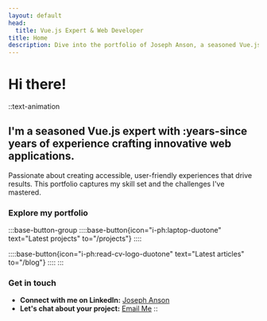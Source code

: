```yaml
---
layout: default
head:
  title: Vue.js Expert & Web Developer
title: Home
description: Dive into the portfolio of Joseph Anson, a seasoned Vue.js developer with over 8 years of experience in creating cutting-edge web applications. Discover his passion for code and design.
---
```


# Hi there!

::text-animation
## I'm a seasoned Vue.js expert with :years-since years of experience crafting innovative web applications.

Passionate about creating accessible, user-friendly experiences that drive results. This portfolio captures my skill set and the challenges I've mastered.

### **Explore my portfolio**

:::base-button-group
  ::::base-button{icon="i-ph:laptop-duotone" text="Latest projects" to="/projects"}
  ::::

  ::::base-button{icon="i-ph:read-cv-logo-duotone" text="Latest articles" to="/blog"}
  ::::
:::

### **Get in touch**

- **Connect with me on LinkedIn:** [Joseph Anson](https://www.linkedin.com/in/josephanson/)
- **Let's chat about your project:** <a target="_top" href="mailto:me@josephanson.com?Subject=Message from josephanson.com">Email Me</a>
::
